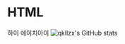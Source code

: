 # HTML
하이 에이치아이
![qkllzx's GitHub stats](https://github-readme-stats.vercel.app/api?username=qkllzx&show_icons=true&theme=radical)
